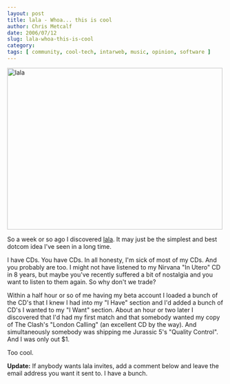 ```yaml
---
layout: post
title: lala - Whoa... this is cool
author: Chris Metcalf
date: 2006/07/12
slug: lala-whoa-this-is-cool
category: 
tags: [ community, cool-tech, intarweb, music, opinion, software ]
---
```


<a href="http://www.flickr.com/photos/chrismetcalf/187903511" class="tt-flickr"><img src="http://static.flickr.com/76/187903511_ff3216d925.jpg" class="tt-flickr" alt="lala" height="375" width="500" /></a>

So a week or so ago I discovered <a href="http://lala.com/">lala</a>. It may just be the simplest and best dotcom idea I've seen in a long time.

I have CDs. You have CDs. In all honesty, I'm sick of most of my CDs. And you probably are too. I might not have listened to my Nirvana "In Utero" CD in 8 years, but maybe you've recently suffered a bit of nostalgia and you want to listen to them again. So why don't we trade?

Within a half hour or so of me having my beta account I loaded a bunch of the CD's that I knew I had into my "I Have" section and I'd added a bunch of CD's I wanted to my "I Want" section. About an hour or two later I discovered that I'd had my first match and that somebody wanted my copy of The Clash's "London Calling" (an excellent CD by the way). And simultaneously somebody was shipping me Jurassic 5's "Quality Control". And I was only out $1.

Too cool.

<strong>Update:</strong> If anybody wants lala invites, add a comment below and leave the email address you want it sent to. I have a bunch.
